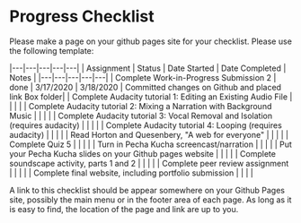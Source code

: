 # Progress Checklist

Please make a page on your github pages site for your checklist. Please use the following template:

|---|---|---|---|---|
| Assignment | Status | Date Started | Date Completed | Notes |
|---|---|---|---|---|
| Complete Work-in-Progress Submission 2 | done | 3/17/2020 | 3/18/2020 | Committed changes on Github and placed link Box folder|
| Complete Audacity tutorial 1: Editing an Existing Audio File | | | |
| Complete Audacity tutorial 2: Mixing a Narration with Background Music  | | | |
| Complete Audacity tutorial 3: Vocal Removal and Isolation (requires audacity) | | | |
| Complete Audacity tutorial 4: Looping (requires audacity) | | | |
| Read Horton and Quesenbery, "A web for everyone" | | | |
| Complete Quiz 5 | | | |
| Turn in Pecha Kucha screencast/narration | | | |
| Put your Pecha Kucha slides on your Github pages website | | | |
| Complete soundscape activity, parts 1 and 2  | | | |
| Complete peer review assignment | | | |
| Complete final website, including portfolio submission  | | | |

A link to this checklist should be appear somewhere on your Github Pages site, possibly the main menu or in the footer area of each page. As long as it is easy to find, the location of the page and link are up to you. 

